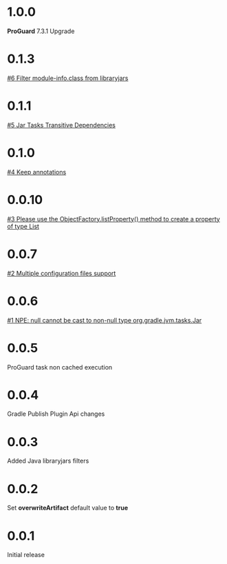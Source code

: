 # 1.0.0

**ProGuard** 7.3.1 Upgrade

# 0.1.3

[#6 Filter module-info.class from libraryjars](https://github.com/Scalified/gradle-proguard-plugin/issues/6)

# 0.1.1

[#5 Jar Tasks Transitive Dependencies](https://github.com/Scalified/gradle-proguard-plugin/issues/5)

# 0.1.0

[#4 Keep annotations](https://github.com/Scalified/gradle-proguard-plugin/issues/4)

# 0.0.10

[#3 Please use the ObjectFactory.listProperty() method to create a property of type List<T>](https://github.com/Scalified/gradle-proguard-plugin/issues/3)

# 0.0.7

[#2 Multiple configuration files support](https://github.com/Scalified/gradle-proguard-plugin/issues/2)

# 0.0.6

[#1 NPE: null cannot be cast to non-null type org.gradle.jvm.tasks.Jar](https://github.com/Scalified/gradle-proguard-plugin/issues/1)

# 0.0.5

ProGuard task non cached execution

# 0.0.4

Gradle Publish Plugin Api changes

# 0.0.3

Added Java libraryjars filters

# 0.0.2

Set **overwriteArtifact** default value to **true** 

# 0.0.1

Initial release
